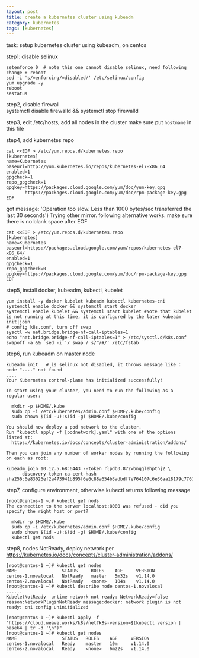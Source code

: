 ```yaml
---
layout: post
title: create a kubernetes cluster using kubeadm 
category: kubernetes
tags: [kubernetes]
---
```


task: setup kubernetes cluster using kubeadm, on centos   

step1: disable selinux
```
setenforce 0  # note this one cannot disable selinux, need following change + reboot  
sed -i 's/=enforcing/=disabled/' /etc/selinux/config  
yum upgrade -y  
reboot   
sestatus   
```

step2, disable firewall   
systemctl disable firewalld && systemctl stop firewalld  

step3, edit /etc/hosts, add all nodes in the cluster 
make sure put `hostname` in this file 

step4, add kubernetes repo   
```
cat <<EOF > /etc/yum.repos.d/kubernetes.repo  
[kubernetes]  
name=Kubernetes
baseurl=http://yum.kubernetes.io/repos/kubernetes-el7-x86_64
enabled=1
gpgcheck=1
repo_gpgcheck=1
gpgkey=https://packages.cloud.google.com/yum/doc/yum-key.gpg
       https://packages.cloud.google.com/yum/doc/rpm-package-key.gpg
EOF
```
got message:  'Operation too slow. Less than 1000 bytes/sec transferred the last 30 seconds') Trying other mirror.
following alternative works. 
make sure there is no blank space after EOF 
```
cat <<EOF > /etc/yum.repos.d/kubernetes.repo
[kubernetes]
name=Kubernetes
baseurl=https://packages.cloud.google.com/yum/repos/kubernetes-el7-x86_64/
enabled=1
gpgcheck=1
repo_gpgcheck=0
gpgkey=https://packages.cloud.google.com/yum/doc/rpm-package-key.gpg
EOF
```

step5, install docker, kubeadm, kubectl, kubelet 
```
yum install -y docker kubelet kubeadm kubectl kubernetes-cni
systemctl enable docker && systemctl start docker
systemctl enable kubelet && systemctl start kubelet #Note that kubelet is not running at this time, it is configured by the later kubeadm init|join 
# config k8s.conf, turn off swap
sysctl -w net.bridge.bridge-nf-call-iptables=1
echo "net.bridge.bridge-nf-call-iptables=1" > /etc/sysctl.d/k8s.conf
swapoff -a &&  sed -i '/ swap / s/^/#/' /etc/fstab
```

step6, run kubeadm on master node 
```
kubeadm init   # is selinux not disabled, it throws message like : node "...." not found 
....
Your Kubernetes control-plane has initialized successfully!

To start using your cluster, you need to run the following as a regular user:

  mkdir -p $HOME/.kube
  sudo cp -i /etc/kubernetes/admin.conf $HOME/.kube/config
  sudo chown $(id -u):$(id -g) $HOME/.kube/config

You should now deploy a pod network to the cluster.
Run "kubectl apply -f [podnetwork].yaml" with one of the options listed at:
  https://kubernetes.io/docs/concepts/cluster-administration/addons/

Then you can join any number of worker nodes by running the following on each as root:

kubeadm join 10.12.5.68:6443 --token rlpdb3.872wbnqglehpthj2 \
    --discovery-token-ca-cert-hash sha256:6e83026ef2a473941b895f6e6c88a654b3adbdf7e764107c6e36aa18179c7767
```

step7, configure environment, otherwise kubectl returns following message 
```
[root@centos-1 ~]# kubectl get nods
The connection to the server localhost:8080 was refused - did you specify the right host or port?

  mkdir -p $HOME/.kube
  sudo cp -i /etc/kubernetes/admin.conf $HOME/.kube/config
  sudo chown $(id -u):$(id -g) $HOME/.kube/config
  kubectl get nods
```

step8, nodes NotReady, 
deploy network per https://kubernetes.io/docs/concepts/cluster-administration/addons/ 
```
[root@centos-1 ~]# kubectl get nodes
NAME                 STATUS     ROLES    AGE     VERSION
centos-1.novalocal   NotReady   master   5m32s   v1.14.0
centos-2.novalocal   NotReady   <none>   104s    v1.14.0
[root@centos-1 ~]# kubectl describe node centos-1.novalocal
......
KubeletNotReady  untime network not ready: NetworkReady=false reason:NetworkPluginNotReady message:docker: network plugin is not ready: cni config uninitialized

[root@centos-1 ~]# kubectl apply -f "https://cloud.weave.works/k8s/net?k8s-version=$(kubectl version | base64 | tr -d '\n')"
[root@centos-1 ~]# kubectl get nodes
NAME                 STATUS   ROLES    AGE     VERSION
centos-1.novalocal   Ready    master   10m     v1.14.0
centos-2.novalocal   Ready    <none>   6m22s   v1.14.0
```



















